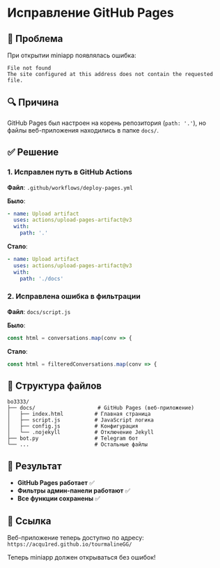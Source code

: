 # Исправление GitHub Pages

## 🚨 Проблема
При открытии miniapp появлялась ошибка:
```
File not found
The site configured at this address does not contain the requested file.
```

## 🔍 Причина
GitHub Pages был настроен на корень репозитория (`path: '.'`), но файлы веб-приложения находились в папке `docs/`.

## ✅ Решение

### 1. Исправлен путь в GitHub Actions
**Файл**: `.github/workflows/deploy-pages.yml`

**Было**:
```yaml
- name: Upload artifact
  uses: actions/upload-pages-artifact@v3
  with:
    path: '.'
```

**Стало**:
```yaml
- name: Upload artifact
  uses: actions/upload-pages-artifact@v3
  with:
    path: './docs'
```

### 2. Исправлена ошибка в фильтрации
**Файл**: `docs/script.js`

**Было**:
```javascript
const html = conversations.map(conv => {
```

**Стало**:
```javascript
const html = filteredConversations.map(conv => {
```

## 📁 Структура файлов
```
bo3333/
├── docs/                    # GitHub Pages (веб-приложение)
│   ├── index.html          # Главная страница
│   ├── script.js           # JavaScript логика
│   ├── config.js           # Конфигурация
│   └── .nojekyll           # Отключение Jekyll
├── bot.py                  # Telegram бот
└── ...                     # Остальные файлы
```

## 🚀 Результат
- **GitHub Pages работает** ✅
- **Фильтры админ-панели работают** ✅
- **Все функции сохранены** ✅

## 🔗 Ссылка
Веб-приложение теперь доступно по адресу:
`https://acqu1red.github.io/tourmalineGG/`

Теперь miniapp должен открываться без ошибок!
